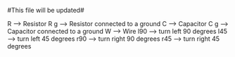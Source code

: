 #This file will be updated#

R --> Resistor
R g --> Resistor connected to a ground
C --> Capacitor
C g --> Capacitor connected to a ground
W --> Wire
l90 --> turn left 90 degrees
l45 --> turn left 45 degrees
r90 --> turn right 90 degrees
r45 --> turn right 45 degrees
